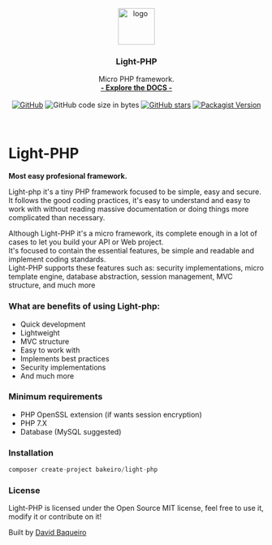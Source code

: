 <p align="center">

  <a href="https://bakeiro.github.io/Light-PHP-documentation/">
    <img src="https://github.com/bakeiro/Light-PHP/blob/master/src/view/www/src/images/l.png" alt="logo" width=72 height=72>
  </a>
  <h3 align="center">Light-PHP</h3>
  <p align="center">
    Micro PHP framework.
    <br>
    <a href="https://bakeiro.github.io/Light-PHP-documentation/"><strong>- Explore the DOCS -</strong></a>
    <br><br>
<a href="https://github.com/bakeiro/Light-PHP/blob/master/LICENSE.md"><img alt="GitHub" src="https://img.shields.io/github/license/bakeiro/light-PHP"></a>
<img alt="GitHub code size in bytes" src="https://img.shields.io/github/languages/code-size/bakeiro/light-php">
<a href="https://github.com/bakeiro/Light-PHP/stargazers"><img alt="GitHub stars" src="https://img.shields.io/github/stars/bakeiro/Light-PHP"></a>
<a href="https://packagist.org/packages/bakeiro/light-php"><img alt="Packagist Version" src="https://img.shields.io/packagist/v/bakeiro/light-php?color=green"></a>

  </p>
</p>
<br>

# Light-PHP

**Most easy profesional framework.**

Light-php it's a tiny PHP framework focused to be simple, easy and secure. It follows the good coding practices, it's easy to understand and easy to work with without reading massive documentation or doing things more complicated than necessary.

Although Light-PHP it's a micro framework, its complete enough in a lot of cases to let you build your API or Web project.  
It's focused to contain the essential features, be simple and readable and implement coding standards.  
Light-PHP supports these features such as: security implementations, micro template engine, database abstraction, session management, MVC structure, and much more

### What are benefits of using Light-php:

- Quick development
- Lightweight
- MVC structure
- Easy to work with
- Implements best practices
- Security implementations
- And much more

### Minimum requirements

- PHP OpenSSL extension (if wants session encryption)
- PHP 7.X
- Database (MySQL suggested)

### Installation

```php
composer create-project bakeiro/light-php
```

### License

Light-PHP is licensed under the Open Source MIT license, feel free to use it, modify it or contribute on it!</p>
Built by [David Baqueiro](https://davidbaqueiro.com)
